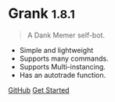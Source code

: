 # Grank <small>1.8.1</small>

> A Dank Memer self-bot.

- Simple and lightweight
- Supports many commands.
- Supports Multi-instancing.
- Has an autotrade function.

[GitHub](https://github.com/didlly/grank/)
[Get Started](#getting-started)
